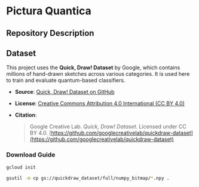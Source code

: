 # Pictura Quantica

## Repository Description



## Dataset

This project uses the **Quick, Draw! Dataset** by Google, which contains millions of hand-drawn sketches across various categories.
It is used here to train and evaluate quantum-based classifiers.

* **Source**: [Quick, Draw! Dataset on GitHub](https://github.com/googlecreativelab/quickdraw-dataset)
* **License**: [Creative Commons Attribution 4.0 International (CC BY 4.0)](https://creativecommons.org/licenses/by/4.0/)
* **Citation**:

  > Google Creative Lab. *Quick, Draw! Dataset*.
  > Licensed under CC BY 4.0.
  > [https://github.com/googlecreativelab/quickdraw-dataset](https://github.com/googlecreativelab/quickdraw-dataset)

### Download Guide

```sh
gcloud init
```
```sh
gsutil -m cp gs://quickdraw_dataset/full/numpy_bitmap/*.npy .
```
